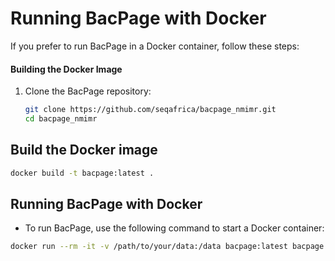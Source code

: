 # Running BacPage with Docker

If you prefer to run BacPage in a Docker container, follow these steps:

#### Building the Docker Image

1. Clone the BacPage repository:
   ```bash
   git clone https://github.com/seqafrica/bacpage_nmimr.git
   cd bacpage_nmimr
   ```

## Build the Docker image
```bash
docker build -t bacpage:latest .
```
## Running BacPage with Docker
- To run BacPage, use the following command to start a Docker container:
```bash
docker run --rm -it -v /path/to/your/data:/data bacpage:latest bacpage -h
```
